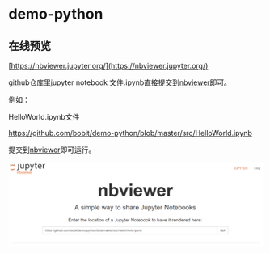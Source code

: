 # demo-python

## 在线预览

[https://nbviewer.jupyter.org/](https://nbviewer.jupyter.org/)

github仓库里jupyter notebook 文件.ipynb直接提交到[nbviewer](https://nbviewer.jupyter.org/)即可。

例如：

HelloWorld.ipynb文件

https://github.com/bobit/demo-python/blob/master/src/HelloWorld.ipynb

提交到[nbviewer](https://nbviewer.jupyter.org/)即可运行。

![nbviewer](assets/nbviewer.png)